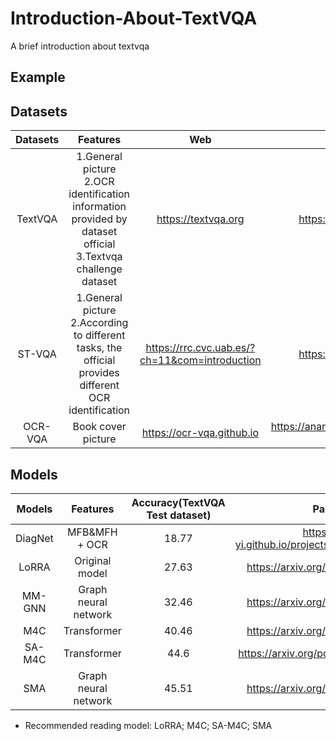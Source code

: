 # Introduction-About-TextVQA
A brief introduction about textvqa
## Example
## Datasets
| Datasets | Features | Web | Paper |
| :---:  | :---:  | :---:  | :---:  |
| TextVQA| 1.General picture<br>2.OCR identification information provided by dataset official<br>3.Textvqa challenge dataset | https://textvqa.org | https://arxiv.org/abs/1904.08920 |
| ST-VQA | 1.General picture<br>2.According to different tasks, the official provides different OCR identification | https://rrc.cvc.uab.es/?ch=11&com=introduction | https://arxiv.org/abs/1905.13648 |
| OCR-VQA | Book cover picture | https://ocr-vqa.github.io | https://anandmishra22.github.io/files/mishra-OCR-VQA.pdf |

## Models
| Models | Features | Accuracy(TextVQA Test dataset) | Paper |
| :---:  | :---: | :---: | :---: |
| DiagNet| MFB&MFH + OCR | 18.77 | https://w-yi.github.io/projects/diagnet/report.pdf | 
| LoRRA| Original model | 27.63 | https://arxiv.org/abs/1904.08920 | 
| MM-GNN | Graph neural network | 32.46 | https://arxiv.org/abs/2003.13962 |
| M4C | Transformer | 40.46 | https://arxiv.org/abs/1911.06258 |
| SA-M4C | Transformer | 44.6 | https://arxiv.org/pdf/2007.12146.pdf |
| SMA | Graph neural network | 45.51 | https://arxiv.org/abs/2006.00753 |

* Recommended reading model: LoRRA; M4C; SA-M4C; SMA
